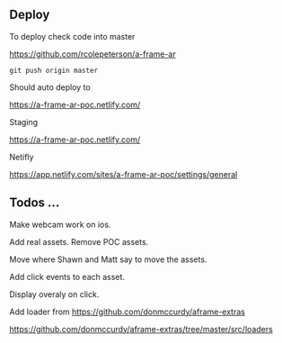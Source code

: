 ## Deploy

To deploy check code into master

https://github.com/rcolepeterson/a-frame-ar

`git push origin master`

Should auto deploy to

https://a-frame-ar-poc.netlify.com/

Staging

https://a-frame-ar-poc.netlify.com/

Netifly

https://app.netlify.com/sites/a-frame-ar-poc/settings/general

## Todos ...

Make webcam work on ios.

Add real assets. Remove POC assets.

Move where Shawn and Matt say to move the assets.

Add click events to each asset.

Display overaly on click.

Add loader from
https://github.com/donmccurdy/aframe-extras

https://github.com/donmccurdy/aframe-extras/tree/master/src/loaders
